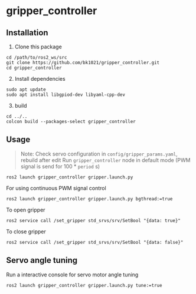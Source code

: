 # gripper_controller

## Installation
1) Clone this package
```
cd /path/to/ros2_ws/src
git clone https://github.com/bk1021/gripper_controller.git
cd gripper_controller
```
2) Install dependencies
```
sudo apt update
sudo apt install libgpiod-dev libyaml-cpp-dev
```
3) build
```
cd ../..
colcon build --packages-select gripper_controller
```

## Usage
> Note: Check servo configuration in `config/gripper_params.yaml`, rebuild after edit
Run `gripper_controller` node in default mode (PWM signal is send for 100 * `period` s) 
```
ros2 launch gripper_controller gripper.launch.py
```
For using continuous PWM signal control
```
ros2 launch gripper_controller gripper.launch.py bgthread:=true
```
To open gripper
```
ros2 service call /set_gripper std_srvs/srv/SetBool "{data: true}"
```
To close gripper
```
ros2 service call /set_gripper std_srvs/srv/SetBool "{data: false}"
```

## Servo angle tuning
Run a interactive console for servo motor angle tuning 
```
ros2 launch gripper_controller gripper.launch.py tune:=true
```
